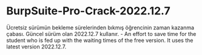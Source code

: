 # BurpSuite-Pro-Crack-2022.12.7
Ücretsiz sürümün bekleme sürelerinden bıkmış öğrencinin zaman kazanma çabası. Güncel sürüm olan 2022.12.7 kullanır. - An effort to save time for the student who is fed up with the waiting times of the free version. It uses the latest version 2022.12.7. 
